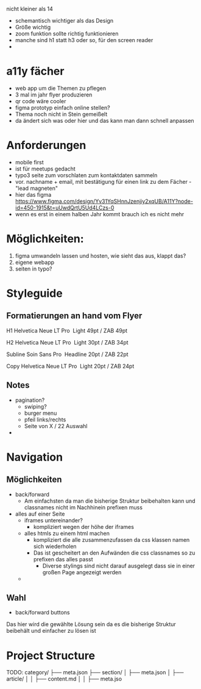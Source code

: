 nicht kleiner als 14

- schemantisch wichtiger als das Design
- Größe wichtig
- zoom funktion sollte richtig funktionieren
- manche sind h1 statt h3 oder so, für den screen reader
-

# a11y fächer

- web app um die Themen zu pflegen
- 3 mal im jahr flyer produzieren
- qr code wäre cooler
- figma prototyp einfach online stellen?
- Thema noch nicht in Stein gemeißelt
- da ändert sich was oder hier und das kann man dann schnell anpassen

# Anforderungen

- mobile first
- ist für meetups gedacht
- typo3 seite zum vorschlaten zum kontaktdaten sammeln
- vor. nachname + email, mit bestätigung für einen link zu dem Fächer - "lead magneten"
- hier das figma https://www.figma.com/design/Yv31YqSHnnJzenjiy2xqUB/A11Y?node-id=450-1915&t=uUwdQrtU5Ud4LCzs-0
- wenn es erst in einem halben Jahr kommt brauch ich es nicht mehr

# Möglichkeiten:

1. figma umwandeln lassen und hosten, wie sieht das aus, klappt das?
2. eigene webapp
3. seiten in typo?

# Styleguide

## Formatierungen an hand vom Flyer

H1
Helvetica Neue LT Pro 
Light
49pt / ZAB 49pt

H2
Helvetica Neue LT Pro 
Light
30pt / ZAB 34pt

Subline
Soin Sans Pro 
Headline
20pt / ZAB 22pt

Copy
Helvetica Neue LT Pro 
Light
20pt / ZAB 24pt

## Notes

- pagination?
  - swiping?
  - burger menu
  - pfeil links/rechts
  - Seite von X / 22 Auswahl
-

# Navigation

## Möglichkeiten

- back/forward
  - Am einfachsten da man die bisherige Struktur beibehalten kann und classnames nicht im Nachhinein prefixen muss
- alles auf einer Seite
  - iframes untereinander?
    - kompliziert wegen der höhe der iframes
  - alles htmls zu einem html machen
    - kompliziert die alle zusammenzufassen da css klassen namen sich wiederholen
    - Das ist gescheitert an den Aufwänden die css classnames so zu prefixen das alles passt
      - Diverse stylings sind nicht darauf ausgelegt dass sie in einer großen Page angezeigt werden
  -

## Wahl

- back/forward buttons

Das hier wird die gewählte Lösung sein da es die bisherige Struktur beibehält und einfacher zu lösen ist

# Project Structure

TODO:
category/
├── meta.json
├── section/
│ ├── meta.json
│ ├── article/
│ │ ├── content.md
│ │ ├── meta.jso
